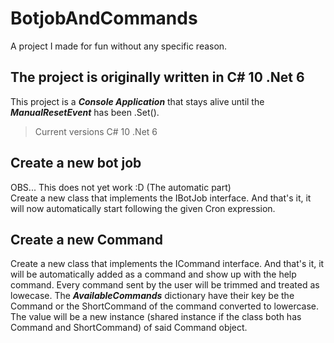 # BotjobAndCommands
A project I made for fun without any specific reason.

## The project is originally written in C# 10 .Net 6
This project is a ***Console Application*** that stays alive until the ***ManualResetEvent*** has been .Set().
> Current versions
> C# 10 .Net 6

## Create a new bot job
OBS... This does not yet work :D (The automatic part)<br />
Create a new class that implements the IBotJob interface. And that's it, it will now automatically start following the given Cron expression.

## Create a new Command
Create a new class that implements the ICommand interface. And that's it, it will be automatically added as a command and show up with the help command.
Every command sent by the user will be trimmed and treated as lowecase. The ***AvailableCommands*** dictionary have their key be the Command or the ShortCommand 
of the command converted to lowercase. The value will be a new instance (shared instance if the class both has Command and ShortCommand) of said Command object.
